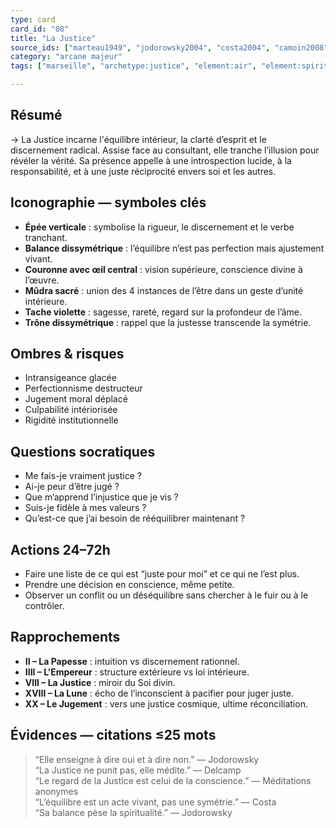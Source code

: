```yaml
---
type: card
card_id: "08"
title: "La Justice"
source_ids: ["marteau1949", "jodorowsky2004", "costa2004", "camoin2008", "bendov2013", "delcamp1976", "nadolny2022", "jung1950", "meditationsanonymes1980", "tarotarchjourney2021"]
category: "arcane majeur"
tags: ["marseille", "archetype:justice", "element:air", "element:spirit"]

---
```


## Résumé
→ La Justice incarne l'équilibre intérieur, la clarté d’esprit et le discernement radical. Assise face au consultant, elle tranche l’illusion pour révéler la vérité. Sa présence appelle à une introspection lucide, à la responsabilité, et à une juste réciprocité envers soi et les autres.

## Iconographie — symboles clés
- **Épée verticale** : symbolise la rigueur, le discernement et le verbe tranchant.
- **Balance dissymétrique** : l’équilibre n’est pas perfection mais ajustement vivant.
- **Couronne avec œil central** : vision supérieure, conscience divine à l’œuvre.
- **Mûdra sacré** : union des 4 instances de l’être dans un geste d’unité intérieure.
- **Tache violette** : sagesse, rareté, regard sur la profondeur de l’âme.
- **Trône dissymétrique** : rappel que la justesse transcende la symétrie.

## Ombres & risques
- Intransigeance glacée
- Perfectionnisme destructeur
- Jugement moral déplacé
- Culpabilité intériorisée
- Rigidité institutionnelle

## Questions socratiques
- Me fais-je vraiment justice ?
- Ai-je peur d’être jugé ?
- Que m’apprend l’injustice que je vis ?
- Suis-je fidèle à mes valeurs ?
- Qu’est-ce que j’ai besoin de rééquilibrer maintenant ?

## Actions 24–72h
- Faire une liste de ce qui est “juste pour moi” et ce qui ne l’est plus.
- Prendre une décision en conscience, même petite.
- Observer un conflit ou un déséquilibre sans chercher à le fuir ou à le contrôler.

## Rapprochements
- **II – La Papesse** : intuition vs discernement rationnel.
- **IIII – L’Empereur** : structure extérieure vs loi intérieure.
- **VIII – La Justice** : miroir du Soi divin.
- **XVIII – La Lune** : écho de l’inconscient à pacifier pour juger juste.
- **XX – Le Jugement** : vers une justice cosmique, ultime réconciliation.

## Évidences — citations ≤25 mots
> “Elle enseigne à dire oui et à dire non.” — Jodorowsky  
> “La Justice ne punit pas, elle médite.” — Delcamp  
> “Le regard de la Justice est celui de la conscience.” — Méditations anonymes  
> “L’équilibre est un acte vivant, pas une symétrie.” — Costa  
> “Sa balance pèse la spiritualité.” — Jodorowsky

